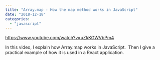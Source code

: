 ```yaml
---
title: "Array.map - How the map method works in JavaScript"
date: "2018-12-18"
categories: 
  - "javascript"
---
```


https://www.youtube.com/watch?v=uZkKGWVbPm4

In this video, I explain how Array.map works in JavaScript.  Then I give a practical example of how it is used in a React application.
